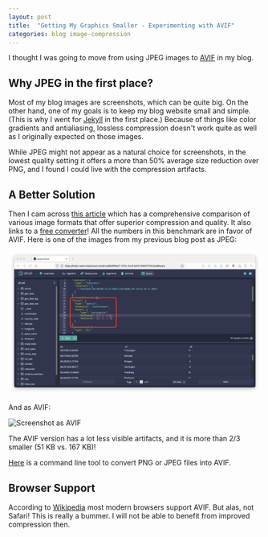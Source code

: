 ```yaml
---
layout: post
title:  "Getting My Graphics Smaller - Experimenting with AVIF"
categories: blog image-compression
---
```


I thought I was going to move from using JPEG images to [AVIF](https://en.wikipedia.org/wiki/AVIF) in my blog.

## Why JPEG in the first place?

Most of my blog images are screenshots, which can be quite big. On the other hand, one of my goals is to keep my blog website small and simple. (This is why I went for [Jekyll](http://jekyllrb.com/) in the first place.) Because of things like color gradients and antialiasing, lossless compression doesn't work quite as well as I originally expected on those images.

While JPEG might not appear as a natural choice for screenshots, in the lowest quality setting it offers a more than 50% average size reduction over PNG, and I found I could live with the compression artifacts.

## A Better Solution

Then I cam across [this article](https://www.simplethread.com/why-your-website-should-not-use-dithered-images/) which has a comprehensive comparison of various image formats that offer superior compression and quality. It also links to a [free converter](https://squoosh.app/)! All the numbers in this benchmark are in favor of AVIF. 
Here is one of the images from my previous blog post as JPEG:

![Screenshot as JPEG](/assets/2021-11-07-3-filter.jpeg)

And as AVIF:

![Screenshot as AVIF](/assets/2021-11-07-3-filter.avif)

The AVIF version has a lot less visible artifacts, and it is more than 2/3 smaller (51 KB vs. 167 KB)!

[Here](https://github.com/kornelski/cavif-rs) is a command line tool to convert PNG or JPEG files into AVIF.

## Browser Support

According to [Wikipedia](https://en.wikipedia.org/wiki/AVIF) most modern browsers support AVIF. But alas, not Safari! This is really a bummer. I will not be able to benefit from improved compression then.
